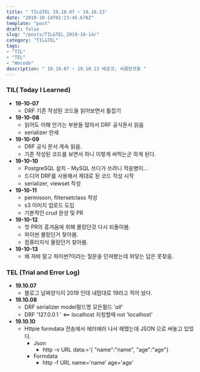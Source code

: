 ```yaml
---
title: " TIL&TEL 19.10.07 ~ 19.10.13"
date: "2019-10-14T01:23:45.678Z"
template: "post"
draft: false
slug: "/posts/TIL&TEL_2019-10-14/"
category: "TIL&TEL"
tags:
- "TIL"
- "TEL"
- "Wecode"
description: " 19.10.07 ~ 19.10.13 배운것, 씨름한것들 "
---
```



### TIL( Today I Learned)

- **19-10-07**
  - DRF 기존 작성된 코드들 읽어보면서 틀잡기 
- **19-10-08**
  - 읽어도 이해 안가는 부분들 많아서 DRF 공식문서 읽음
  - serializer 만세
- **19-10-09**
  - DRF 공식 문서 계속 읽음. 
  - 기존 작성된 코드를 보면서 하니 이렇게 써먹는군 하게 된다.
- **19-10-10**
  - PostgreSQL 설치 - MySQL 쓰다가 쓰려니 적응병이...
  - 드디어 DRF를 사용해서 제대로 된 코드 작성 시작 
  - serializer, viewset 작성
- **19-10-11**
  - permisson, filtersetclass 작성
  - s3 이미지 업로드 도입 
  - 기본적인 crud 완성 및 PR
- **19-10-12**
  - 첫 PR의 흥겨움에 취해 몰랐던것 다시 되돌아봄. 
  - 파이썬 몰랐던거 찾아봄. 
  - 컴퓨터지식 몰랐던거 찾아봄.
- **19-10-13**
  - 왜 자바 말고 파이썬?이라는 질문을 던져봤는데 와닿는 답은 못찾음.

### TEL (Trial and Error Log)

- **19.10.07**
  - 블로그 날짜양식이 2019 인데 내맘대로 19라고 적어 놨다. 
- **19.10.08**
  - DRF serializer  model필드명 모든필드 '*all*'  
  - DRF '127.0.0.1 '  <== localhost 지칭할때  not 'localhost' 
- **19.10.10**
  - Httpie formdata 전송에서 에러에러 나서 헤맸는데 JSON 으로 써놓고 있었다. 
    - Json
      - http -v URL  data:='{ "name":"name", "age":"age"}
    - Formdata
      - http -f URL name='name' age='age'